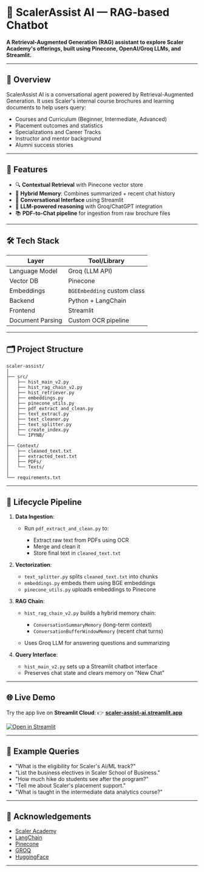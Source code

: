 # 🤖 ScalerAssist AI — RAG-based Chatbot

**A Retrieval-Augmented Generation (RAG) assistant to explore Scaler Academy's offerings, built using Pinecone, OpenAI/Groq LLMs, and Streamlit.**

---

## 📌 Overview

ScalerAssist AI is a conversational agent powered by Retrieval-Augmented Generation. It uses Scaler's internal course brochures and learning documents to help users query:

* Courses and Curriculum (Beginner, Intermediate, Advanced)
* Placement outcomes and statistics
* Specializations and Career Tracks
* Instructor and mentor background
* Alumni success stories

---

## 🧠 Features

* 🔍 **Contextual Retrieval** with Pinecone vector store
* 🧠 **Hybrid Memory**: Combines summarized + recent chat history
* 💬 **Conversational Interface** using Streamlit
* 🤖 **LLM-powered reasoning** with Groq/ChatGPT integration
* 📚 **PDF-to-Chat pipeline** for ingestion from raw brochure files

---

## 🛠️ Tech Stack

| Layer            | Tool/Library                |
| ---------------- | --------------------------- |
| Language Model   | Groq (LLM API)              |
| Vector DB        | Pinecone                    |
| Embeddings       | `BGEEmbedding` custom class |
| Backend          | Python + LangChain          |
| Frontend         | Streamlit                   |
| Document Parsing | Custom OCR pipeline         |

---

## 🗂️ Project Structure

```
scaler-assist/
│
├── src/
│   ├── hist_main_v2.py
│   ├── hist_rag_chain_v2.py
│   ├── hist_retriever.py  
│   ├── embeddings.py     
│   ├── pinecone_utils.py  
│   ├── pdf_extract_and_clean.py
│   ├── text_extract.py 
│   ├── text_cleaner.py   
│   ├── text_splitter.py 
│   ├── create_index.py
│   └── IPYNB/                     
│
├── Context/
│   ├── cleaned_text.txt
│   ├── extracted_text.txt
│   ├── PDFs/
│   └── Texts/
│
└── requirements.txt
```

---

## 🔄 Lifecycle Pipeline

1. **Data Ingestion**:

   * Run `pdf_extract_and_clean.py` to:
     
     * Extract raw text from PDFs using OCR
     * Merge and clean it
     * Store final text in `cleaned_text.txt`

2. **Vectorization**:

   * `text_splitter.py` splits `cleaned_text.txt` into chunks
   * `embeddings.py` embeds them using BGE embeddings
   * `pinecone_utils.py` uploads embeddings to Pinecone

3. **RAG Chain**:

   * `hist_rag_chain_v2.py` builds a hybrid memory chain:
     
     * `ConversationSummaryMemory` (long-term context)
     * `ConversationBufferWindowMemory` (recent chat turns)
       
   * Uses Groq LLM for answering questions and summarizing

4. **Query Interface**:

   * `hist_main_v2.py` sets up a Streamlit chatbot interface
   * Preserves chat state and clears memory on "New Chat"

---

## 🌐 Live Demo

Try the app live on **Streamlit Cloud**:
👉 [**scaler-assist-ai.streamlit.app**](https://scaler-assist-ai.streamlit.app/)

[![Open in Streamlit](https://static.streamlit.io/badges/streamlit_badge_black_white.svg)](https://scaler-assist-ai.streamlit.app/)

---

## 💬 Example Queries

* "What is the eligibility for Scaler's AI/ML track?"
* "List the business electives in Scaler School of Business."
* "How much hike do students see after the program?"
* "Tell me about Scaler's placement support."
* "What is taught in the intermediate data analytics course?"

---

## 🙌 Acknowledgements

* [Scaler Academy](https://www.scaler.com)
* [LangChain](https://www.langchain.com)
* [Pinecone](https://www.pinecone.io)
* [GROQ](https://www.groq.com)
* [HuggingFace](https://huggingface.co/)

---

